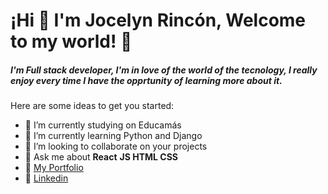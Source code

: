 # ¡Hi :wave: I'm Jocelyn Rincón,  Welcome to my world! :pushpin: 
 
##### I'm Full stack developer, I'm in love of the world of the tecnology, I really enjoy every time I have the opprtunity of learning more about it.


Here are some ideas to get you started:

* 🔭 I’m currently studying on Educamás
* 🌱 I’m currently learning Python and Django
* 👯 I’m looking to collaborate on your projects
* 💬 Ask me about  **React** **JS HTML CSS**
* :briefcase: [My Portfolio](https://portafolio-jr-jocelynrincon.vercel.app/)
* :briefcase:	[Linkedin](www.linkedin.com/in/jocelyn-rincon-barcelo)



